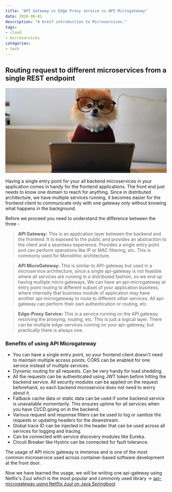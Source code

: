 ```yaml
---
title: "API Gateway vs Edge Proxy service vs API Microgateway"
date: 2020-06-01
description: "A breif introduction to Microservices."
tags: 
- cloud
- microservices
categories:
- tech
---
```


## Routing request to different microservices from a single REST endpoint

![s3-and-lambda](assets/images/tech/api-microgateway.jpeg)

Having a single entry point for your all backend microservices in your application comes in handy for the frontend applications. The front end just needs to know one domain to reach for anything. Since in distributed architecture, we have multiple services running, it becomes easier for the frontend client to communicate only with one gateway only without knowing what happens in the background.

Before we proceed you need to understand the difference between the three -


> **API Gateway:** This is an application layer between the backend and the frontend. It is exposed to the public and provides an abstraction to the client and a seamless experience. Provides a single entry point and can perform operations like IP or MAC filtering, etc. This is commonly used for Monolithic architecture.


> **API MicroGateway:** This is similar to API-gateway but used in a microservice architecture, since a single api-gateway is not feasible where all services are running in a distributed fashion, so we end up having multiple micro gateways. We can have an api-microgateway at entry point routing to different subset of your application business, where internally that business module of application may have another api-microgateway to route to different other services. All api-gateway can perform their own authentication or routing, etc.


> **Edge-Proxy Service:** This is a service running on the API gateway resolving the proxying, routing, etc. This is just a logical layer. There can be multiple edge-services running on your api-gateway, but practically there is always one.

### Benefits of using API Microgateway

- You can have a single entry point, so your frontend client doesn't need to maintain multiple access points. CORS can be enabled for one service instead of multiple services.
- Dynamic routing for all requests. Can be very handy for load shedding.
- All the requests can be authenticated using JWT token before hitting the backend service. All security modules can be applied on the request beforehand, so each backend microservice does not need to worry about it.
- Fallback cache data or static data can be used if some backend service is unavailable momentarily. This ensures uptime for all services when you have CI/CD going on in the backend.
- Various request and response filters can be used to log or sanitize the requests or updating headers for the downstream.
- Global trace ID can be injected in the header that can be used across all services for logging and tracing.
- Can be connected with service discovery modules like Eureka.
- Circuit Breaker like Hystrix can be connected for fault tolerance.  

The usage of API micro gateway is immense and is one of the most common microservice used across container-based software development at the front door.

Now we have learned the usage, we will be writing one api-gateway using Netfix's Zuul which is the most popular and commonly used library -> [api-microgateway using Netflix zuul on Java Springboot](https://blog.devutkarsh.com/api-microgateway-service-using-netflix-zuul-on-java)
